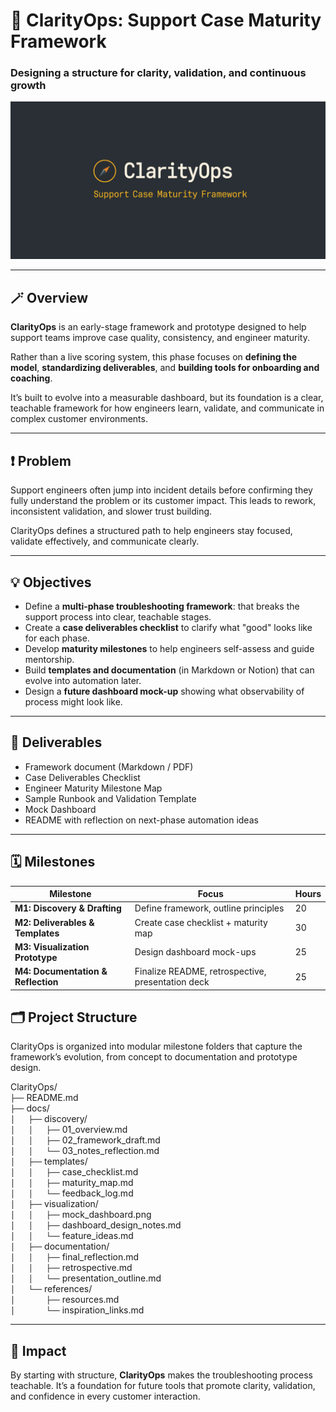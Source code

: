 # 🧭 ClarityOps: Support Case Maturity Framework  
### Designing a structure for clarity, validation, and continuous growth  

![logo](./logo.png)

---

## 🪄 Overview  
**ClarityOps** is an early-stage framework and prototype designed to help support teams improve case quality, consistency, and engineer maturity.  

Rather than a live scoring system, this phase focuses on **defining the model**, **standardizing deliverables**, and **building tools for onboarding and coaching**. 

It’s built to evolve into a measurable dashboard, but its foundation is a clear, teachable framework for how engineers learn, validate, and communicate in complex customer environments.  

---

## ❗ Problem  
Support engineers often jump into incident details before confirming they fully understand the problem or its customer impact. This leads to rework, inconsistent validation, and slower trust building.  

ClarityOps defines a structured path to help engineers stay focused, validate effectively, and communicate clearly. 

---

## 💡 Objectives  
- Define a **multi-phase troubleshooting framework**: that breaks the support process into clear, teachable stages.  
- Create a **case deliverables checklist** to clarify what "good" looks like for each phase.  
- Develop **maturity milestones** to help engineers self-assess and guide mentorship.  
- Build **templates and documentation** (in Markdown or Notion) that can evolve into automation later.  
- Design a **future dashboard mock-up** showing what observability of process might look like.  

---

## 🧰 Deliverables  
- Framework document (Markdown / PDF)  
- Case Deliverables Checklist  
- Engineer Maturity Milestone Map  
- Sample Runbook and Validation Template  
- Mock Dashboard
- README with reflection on next-phase automation ideas  

---

## 🗓️ Milestones  

| Milestone | Focus | Hours |
|------------|--------|-------|
| **M1: Discovery & Drafting** | Define framework, outline principles | 20 |
| **M2: Deliverables & Templates** | Create case checklist + maturity map | 30 |
| **M3: Visualization Prototype** | Design dashboard mock-ups | 25 |
| **M4: Documentation & Reflection** | Finalize README, retrospective, presentation deck | 25 |

## 🗂️ Project Structure

ClarityOps is organized into modular milestone folders that capture the framework’s evolution, from concept to documentation and prototype design.

ClarityOps/  
`├──` README.md  
`├──` docs/  
`│   ├──` discovery/  
`│   │   ├──` 01_overview.md  
`│   │   ├──` 02_framework_draft.md  
`│   │   └──` 03_notes_reflection.md  
`│   ├──` templates/  
`│   │   ├──` case_checklist.md  
`│   │   ├──` maturity_map.md  
`│   │   └──` feedback_log.md  
`│   ├──` visualization/  
`│   │   ├──` mock_dashboard.png  
`│   │   ├──` dashboard_design_notes.md  
`│   │   └──` feature_ideas.md  
`│   ├──` documentation/  
`│   │   ├──` final_reflection.md  
`│   │   ├──` retrospective.md  
`│   │   └──` presentation_outline.md  
`│   └──` references/  
`│       ├──` resources.md  
`│       └──` inspiration_links.md  

---

## 🚀 Impact  
By starting with structure, **ClarityOps** makes the troubleshooting process teachable. It’s a foundation for future tools that promote clarity, validation, and confidence in every customer interaction. 
